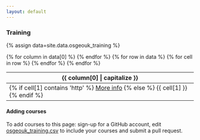 ```yaml
---
layout: default
---
```


### Training

{% assign data=site.data.osgeouk_training %}

<table>
    <thead>
    {% for column in data[0] %}
        <th>{{ column[0] | capitalize }}</th>
    {% endfor %}
    </thead>
    <tbody>
    {% for row in data %}
        <tr>
        {% for cell in row %}
            <td>
            {% if cell[1] contains 'http' %}
                <a href="{{ cell[1] }}">More info</a>
            {% else %}
                {{ cell[1] }}
            {% endif %}
            </td>
        {% endfor %}
        </tr>
    {% endfor %}
    </tbody>
</table>

#### Adding courses

To add courses to this page: sign-up for a GitHub account, edit [osgeouk_training.csv](https://github.com/osgeouk/website/blob/gh-pages/_data/osgeouk_training.csv) to include your courses and submit a pull request.
